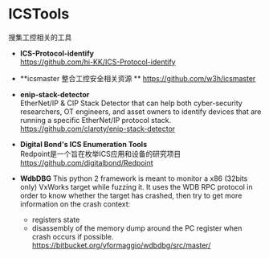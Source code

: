 # ICSTools
搜集工控相关的工具

- **ICS-Protocol-identify**  
https://github.com/hi-KK/ICS-Protocol-identify  


- **icsmaster 整合工控安全相关资源 ** 
https://github.com/w3h/icsmaster

- **enip-stack-detector**   
EtherNet/IP & CIP Stack Detector that can help both cyber-security researchers, OT engineers, and asset owners to identify devices that are running a specific EtherNet/IP protocol stack.  
https://github.com/claroty/enip-stack-detector

- **Digital Bond's ICS Enumeration Tools**  
Redpoint是一个旨在枚举ICS应用和设备的研究项目  
https://github.com/digitalbond/Redpoint

- **WdbDBG** 
This python 2 framework is meant to monitor a x86 (32bits only) VxWorks target while fuzzing it. It uses the WDB RPC protocol in order to know whether the target has crashed, then try to get more information on the crash context: 

  - registers state   
  - disassembly of the memory dump around the PC register when crash occurs if possible.  
https://bitbucket.org/yformaggio/wdbdbg/src/master/
